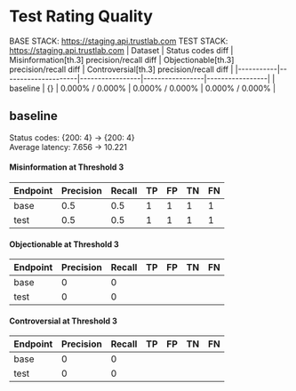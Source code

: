 # Test Rating Quality
BASE STACK: https://staging.api.trustlab.com
TEST STACK: https://staging.api.trustlab.com
| Dataset   | Status codes diff   | Misinformation[th.3]
precision/recall diff                 | Objectionable[th.3]
precision/recall diff                 | Controversial[th.3]
precision/recall diff                 |
|-----------|---------------------|-----------------|-----------------|-----------------|
| baseline  | {}                  | 0.000% / 0.000% | 0.000% / 0.000% | 0.000% / 0.000% |

## baseline
Status codes: {200: 4} -> {200: 4}<br>
Average latency: 7.656 -> 10.221
#### Misinformation at Threshold 3
| Endpoint   |   Precision |   Recall |   TP |   FP |   TN |   FN |
|------------|-------------|----------|------|------|------|------|
| base       |         0.5 |      0.5 |    1 |    1 |    1 |    1 |
| test       |         0.5 |      0.5 |    1 |    1 |    1 |    1 |

#### Objectionable at Threshold 3
| Endpoint   |   Precision |   Recall | TP   | FP   | TN   | FN   |
|------------|-------------|----------|------|------|------|------|
| base       |           0 |        0 |      |      |      |      |
| test       |           0 |        0 |      |      |      |      |

#### Controversial at Threshold 3
| Endpoint   |   Precision |   Recall | TP   | FP   | TN   | FN   |
|------------|-------------|----------|------|------|------|------|
| base       |           0 |        0 |      |      |      |      |
| test       |           0 |        0 |      |      |      |      |
